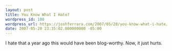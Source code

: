 ```yaml
---
layout: post
title: You Know What I Hate?
wordpress_id: 100
wordpress_url: https://joshferrara.com/2007/05/20/you-know-what-i-hate/
date: 2007-05-20 23:35:02.000000000 -05:00
---
```

<!--Mime Type of File is image/jpeg --><div><a href="https://joshferrara.com/wp-photos/20070521-003502-1.jpg"><img src="https://joshferrara.com/wp-photos/thumb.20070521-003502-1.jpg" alt="" /></a></div> I hate that a year ago this would have been blog-worthy. Now, it just hurts.

